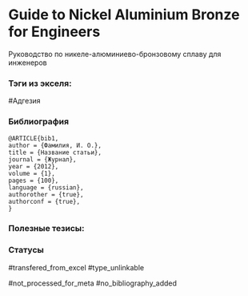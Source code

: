 # Guide to Nickel Aluminium Bronze for Engineers

Руководство по никеле-алюминиево-бронзовому сплаву для инженеров

### Тэги из экселя:
#Адгезия 

### Библиография
```
@ARTICLE{bib1,
author = {Фамилия, И. О.},
title = {Название статьи},
journal = {Журнал},
year = {2012},
volume = {1},
pages = {100},
language = {russian},
authorother = {true},
authorconf = {true},
}
```

### Полезные тезисы:

### Статусы
#transfered_from_excel 
#type_unlinkable

#not_processed_for_meta
#no_bibliography_added